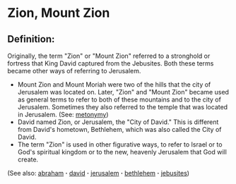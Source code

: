 # Zion, Mount Zion #

## Definition: ##

Originally, the term "Zion" or "Mount Zion" referred to a stronghold or fortress that King David captured from the Jebusites. Both these terms became other ways of referring to Jerusalem.

* Mount Zion and Mount Moriah were two of the hills that the city of Jerusalem was located on. Later, "Zion" and "Mount Zion" became used as general terms to refer to both of these mountains and to the city of Jerusalem. Sometimes they also referred to the temple that was located in Jerusalem. (See: [metonymy](https://git.door43.org/Door43/en-ta-translate-vol2/src/master/content/figs_metonymy.md))
* David named Zion, or Jerusalem, the "City of David." This is different from David's hometown, Bethlehem, which was also called the City of David.
* The term "Zion" is used in other figurative ways, to refer to Israel or to God's spiritual kingdom or to the new, heavenly Jerusalem that God will create.

(See also: [abraham](../other/abraham.md) **·** [david](../other/david.md) **·** [jerusalem](../other/jerusalem.md) **·** [bethlehem](../other/bethlehem.md) **·** [jebusites](../other/jebusites.md))

## 